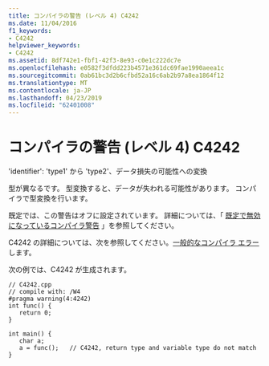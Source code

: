 ```yaml
---
title: コンパイラの警告 (レベル 4) C4242
ms.date: 11/04/2016
f1_keywords:
- C4242
helpviewer_keywords:
- C4242
ms.assetid: 8df742e1-fbf1-42f3-8e93-c0e1c222dc7e
ms.openlocfilehash: e0582f3dfdd223b4571e361dc69fae1990aeea1c
ms.sourcegitcommit: 0ab61bc3d2b6cfbd52a16c6ab2b97a8ea1864f12
ms.translationtype: MT
ms.contentlocale: ja-JP
ms.lasthandoff: 04/23/2019
ms.locfileid: "62401008"
---
```

# <a name="compiler-warning-level-4-c4242"></a>コンパイラの警告 (レベル 4) C4242

'identifier': 'type1' から 'type2'、データ損失の可能性への変換

型が異なるです。 型変換すると、データが失われる可能性があります。 コンパイラで型変換を行います。

既定では、この警告はオフに設定されています。 詳細については、「 [既定で無効になっているコンパイラ警告](../../preprocessor/compiler-warnings-that-are-off-by-default.md) 」を参照してください。

C4242 の詳細については、次を参照してください。[一般的なコンパイラ エラー](/windows/desktop/WinProg64/common-compiler-errors)します。

次の例では、C4242 が生成されます。

```
// C4242.cpp
// compile with: /W4
#pragma warning(4:4242)
int func() {
   return 0;
}

int main() {
   char a;
   a = func();   // C4242, return type and variable type do not match
}
```